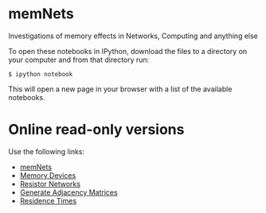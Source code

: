 memNets
=======

Investigations of memory effects in Networks, Computing and anything else

To open these notebooks in IPython, download the files to a directory on your computer and from that directory run:

    $ ipython notebook

This will open a new page in your browser with a list of the available notebooks.

Online read-only versions
=========================

Use the following links:

* [memNets](http://nbviewer.ipython.org/urls/raw.github.com/forrestsheldon/memNets/master/memNets.ipynb)
* [Memory Devices](http://nbviewer.ipython.org/urls/raw.github.com/forrestsheldon/memNets/master/Memory_Devices.ipynb)
* [Resistor Networks](http://nbviewer.ipython.org/urls/raw.github.com/forrestsheldon/memNets/master/Resistor_Networks_V2.ipynb)
* [Generate Adjacency Matrices](http://nbviewer.ipython.org/urls/raw.github.com/forrestsheldon/memNets/master/Generate_Adjacency_Matrix.ipynb)
* [Residence Times](http://nbviewer.ipython.org/urls/raw.github.com/forrestsheldon/memNets/master/Histograms.ipynb)
